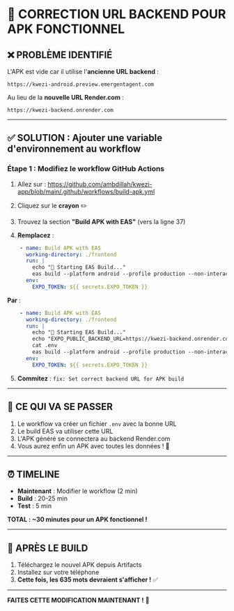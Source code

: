 # 🔧 CORRECTION URL BACKEND POUR APK FONCTIONNEL

## ❌ **PROBLÈME IDENTIFIÉ**

L'APK est vide car il utilise l'**ancienne URL backend** :
```
https://kwezi-android.preview.emergentagent.com
```

Au lieu de la **nouvelle URL Render.com** :
```
https://kwezi-backend.onrender.com
```

---

## ✅ **SOLUTION : Ajouter une variable d'environnement au workflow**

### **Étape 1 : Modifiez le workflow GitHub Actions**

1. Allez sur : https://github.com/ambdillah/kwezi-app/blob/main/.github/workflows/build-apk.yml

2. Cliquez sur le **crayon** ✏️

3. Trouvez la section **"Build APK with EAS"** (vers la ligne 37)

4. **Remplacez** :
```yaml
    - name: Build APK with EAS
      working-directory: ./frontend
      run: |
        echo "🚀 Starting EAS Build..."
        eas build --platform android --profile production --non-interactive --wait
      env:
        EXPO_TOKEN: ${{ secrets.EXPO_TOKEN }}
```

**Par** :
```yaml
    - name: Build APK with EAS
      working-directory: ./frontend
      run: |
        echo "🚀 Starting EAS Build..."
        echo "EXPO_PUBLIC_BACKEND_URL=https://kwezi-backend.onrender.com" > .env
        cat .env
        eas build --platform android --profile production --non-interactive --wait
      env:
        EXPO_TOKEN: ${{ secrets.EXPO_TOKEN }}
```

5. **Commitez** : `fix: Set correct backend URL for APK build`

---

## 🚀 **CE QUI VA SE PASSER**

1. Le workflow va créer un fichier `.env` avec la bonne URL
2. Le build EAS va utiliser cette URL
3. L'APK généré se connectera au backend Render.com
4. Vous aurez enfin un APK avec toutes les données ! 🎉

---

## ⏰ **TIMELINE**

- **Maintenant** : Modifier le workflow (2 min)
- **Build** : 20-25 min
- **Test** : 5 min

**TOTAL : ~30 minutes pour un APK fonctionnel !**

---

## 📱 **APRÈS LE BUILD**

1. Téléchargez le nouvel APK depuis Artifacts
2. Installez sur votre téléphone
3. **Cette fois, les 635 mots devraient s'afficher !** ✅

---

**FAITES CETTE MODIFICATION MAINTENANT !** 💪
